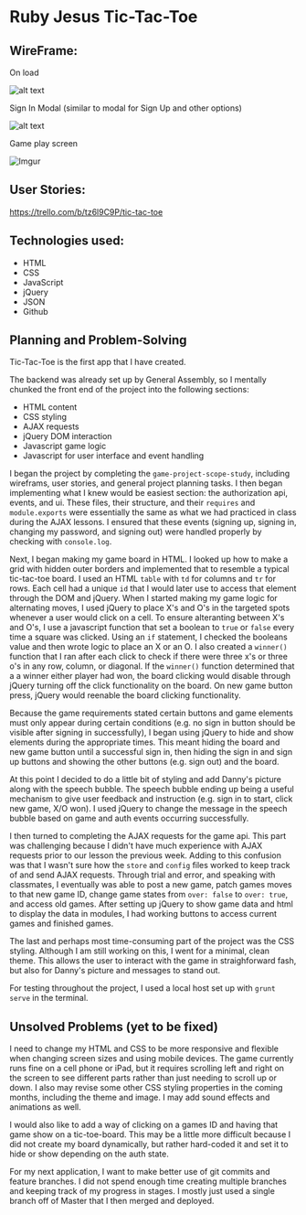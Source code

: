 # Ruby Jesus Tic-Tac-Toe

## WireFrame: 
On load

![alt text](https://i.imgur.com/HKqfsB7l.jpg?1 "On load")

Sign In Modal (similar to modal for Sign Up and other options)

![alt text](https://i.imgur.com/AKckRspl.jpg?1 "Sign in Modal (similar to modal for Sign Up and other options)")

Game play screen

![Imgur](https://i.imgur.com/yKBGFzsl.jpg)

## User Stories: 
https://trello.com/b/tz6l9C9P/tic-tac-toe

## Technologies used: 
- HTML
- CSS
- JavaScript
- jQuery
- JSON
- Github

## Planning and Problem-Solving
Tic-Tac-Toe is the first app that I have created.

The backend was already set up by General Assembly, so I mentally chunked the front end of the project into the following sections:
- HTML content
- CSS styling
- AJAX requests
- jQuery DOM interaction
- Javascript game logic
- Javascript for user interface and event handling

I began the project by completing the `game-project-scope-study`, including wireframs, user stories, and general project planning tasks. I then began implementing what I knew would be easiest section: the authorization api, events, and ui. These files, their structure, and their `requires` and `module.exports` were essentially the same as what we had practiced in class during the AJAX lessons. I ensured that these events (signing up, signing in, changing my password, and signing out) were handled properly by checking with `console.log`. 

Next, I began making my game board in HTML. I looked up how to make a grid with hidden outer borders and implemented that to resemble a typical tic-tac-toe board. I used an HTML `table` with `td` for columns and `tr` for rows. Each cell had a unique `id` that I would later use to access that element through the DOM and jQuery. When I started making my game logic for alternating moves, I used jQuery to place X's and O's in the targeted spots whenever a user would click on a cell. To ensure alteranting between X's and O's, I use a javascript function that set a boolean to `true` or `false` every time a square was clicked. Using an `if` statement, I checked the booleans value and then wrote logic to place an X or an O. I also created a `winner()` function that I ran after each click to check if there were three x's or three o's in any row, column, or diagonal. If the `winner()` function determined that a a winner either player had won, the board clicking would disable through jQuery turning off the click functionality on the board. On new game button press, jQuery would reenable the board clicking functionality.

Because the game requirements stated certain buttons and game elements must only appear during certain conditions (e.g. no sign in button should be visible after signing in successfully), I began using jQuery to hide and show elements during the appropriate times. This meant hiding the board and new game button until a successful sign in, then hiding the sign in and sign up buttons and showing the other buttons (e.g. sign out) and the board.

At this point I decided to do a little bit of styling and add Danny's picture along with the speech bubble. The speech bubble ending up being a useful mechanism to give user feedback and instruction (e.g. sign in to start, click new game, X/O won). I used jQuery to change the message in the speech bubble based on game and auth events occurring successfully.

I then turned to completing the AJAX requests for the game api. This part was challenging because I didn't have much experience with AJAX requests prior to our lesson the previous week. Adding to this confusion was that I wasn't sure how the `store` and `config` files worked to keep track of and send AJAX requests. Through trial and error, and speaking with classmates, I eventually was able to post a new game, patch games moves to that new game ID, change game states from `over: false` to `over: true`, and access old games. After setting up jQuery to show game data and html to display the data in modules, I had working buttons to access current games and finished games.

The last and perhaps most time-consuming part of the project was the CSS styling. Although I am still working on this, I went for a minimal, clean theme. This allows the user to interact with the game in straighforward fash, but also for Danny's picture and messages to stand out. 

For testing throughout the project, I used a local host set up with `grunt serve` in the terminal.


## Unsolved Problems (yet to be fixed)
I need to change my HTML and CSS to be more responsive and flexible when changing screen sizes and using mobile devices. The game currently runs fine on a cell phone or iPad, but it requires scrolling left and right on the screen to see different parts rather than just needing to scroll up or down. I also may revise some other CSS styling properties in the coming months, including the theme and image. I may add sound effects and animations as well.

I would also like to add a way of clicking on a games ID and having that game show on a tic-toe-board. This may be a little more difficult because I did not create my board dynamically, but rather hard-coded it and set it to hide or show depending on the auth state. 

For my next application, I want to make better use of git commits and feature branches. I did not spend enough time creating multiple branches and keeping track of my progress in stages. I mostly just used a single branch off of Master that I then merged and deployed.
